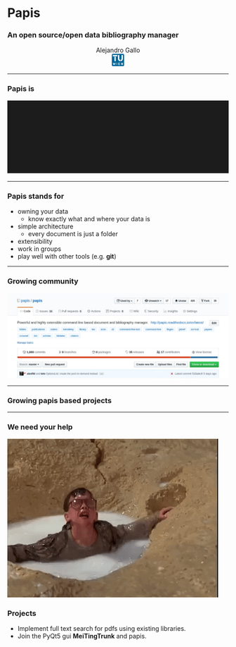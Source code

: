 # Papis
### An open source/open data bibliography manager

<!-- .slide: data-background="#aa5faf" -->
<!-- .slide: data-transition="concave" -->

<center>
Alejandro Gallo
<br>
<img style="height: 2em" src="images/logo.png">
</center>

---

### Papis is

<img style="" src="/images/example.svg">

<!-- .slide: data-transition="concave" -->

---

### Papis stands for

* owning your data
  - know exactly what and where your data is
* simple architecture
  - every document is just a folder
* extensibility
* work in groups
* play well with other tools (e.g. **git**)

---

### Growing community

<img style="" src="/images/papis-header.png">

---

### Growing papis based projects

<!-- .slide: data-background="/images/papis-org.png" -->

---

### We need your help

<!-- .slide: data-background="/images/issues.png" -->
<img style="" src="/images/help.gif">

### Projects

* Implement full text search for pdfs using existing libraries.
* Join the PyQt5 gui **MeiTingTrunk** and papis.
